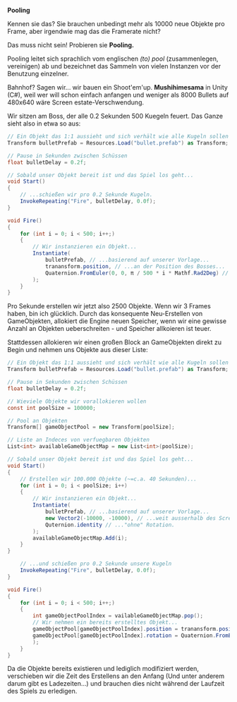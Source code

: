 **Pooling**

Kennen sie das? Sie brauchen unbedingt mehr als 10000 neue Objekte pro Frame, aber irgendwie mag das die Framerate nicht?

Das muss nicht sein! Probieren sie __Pooling.__

Pooling leitet sich sprachlich vom englischen _(to) pool_ (zusammenlegen, vereinigen) ab und bezeichnet das Sammeln von vielen Instanzen vor der Benutzung einzelner. 

Bahnhof? Sagen wir... wir bauen ein Shoot'em'up. __Mushihimesama__ in Unity (C#), weil wer will schon einfach anfangen und weniger als 8000 Bullets auf 480x640 wäre Screen estate-Verschwendung.

Wir sitzen am Boss, der alle 0.2 Sekunden 500 Kuegeln feuert. Das Ganze sieht also in etwa so aus:

```cs
// Ein Objekt das 1:1 aussieht und sich verhält wie alle Kugeln sollen
Transform bulletPrefab = Resources.Load("bullet.prefab") as Transform;

// Pause in Sekunden zwischen Schüssen
float bulletDelay = 0.2f;

// Sobald unser Objekt bereit ist und das Spiel los geht...
void Start()
{
    // ...schießen wir pro 0.2 Sekunde Kugeln.
    InvokeRepeating("Fire", bulletDelay, 0.0f);
}

void Fire()
{
    for (int i = 0; i < 500; i++;)
    ‎{
    ‎    // Wir instanzieren ein Objekt...
    ‎    Instantiate(
    ‎        bulletPrefab, // ...basierend auf unserer Vorlage...
    ‎        tranansform.position, // ...an der Position des Bosses...
            Quaternion.FromEuler(0, 0, π / 500 * i * Mathf.Rad2Deg) // ...im Uhrzeigersinn verteilt gedreht.
        );
    ‎}
}
```

Pro Sekunde erstellen wir jetzt also 2500 Objekte. Wenn wir 3 Frames haben, bin ich glücklich. Durch das konsequente Neu-Erstellen von GameObjekten, allokiert die Engine neuen Speicher, wenn wir eine gewisse Anzahl an Objekten ueberschreiten - und Speicher allkoieren ist teuer.

Stattdessen allokieren wir einen großen Block an GameObjekten direkt zu Begin und nehmen uns Objekte aus dieser Liste:
```cs
// Ein Objekt das 1:1 aussieht und sich verhält wie alle Kugeln sollen
Transform bulletPrefab = Resources.Load("bullet.prefab") as Transform;

// Pause in Sekunden zwischen Schüssen
float bulletDelay = 0.2f;

// Wieviele Objekte wir vorallokieren wollen
const int poolSize = 100000;

// Pool an Objekten
Transform[] gameObjectPool = new Transform[poolSize];

// Liste an Indeces von verfuegbaren Objekten
List<int> availableGameObjectMap = new List<int>(poolSize);

// Sobald unser Objekt bereit ist und das Spiel los geht...
void Start()
{
    // Erstellen wir 100.000 Objekte (~=c.a. 40 Sekunden)...
    for (int i = 0; i < poolSize; i++)
    {
    ‎    // Wir instanzieren ein Objekt...
    ‎    Instantiate(
    ‎        bulletPrefab, // ...basierend auf unserer Vorlage...
    ‎        new Vector2(-10000, -10000), // ...weit ausserhalb des Screens...
            Quternion.identity // ..."ohne" Rotation.
        );
        availableGameObjectMap.Add(i);
    }
}

    // ...und schießen pro 0.2 Sekunde unsere Kugeln
    InvokeRepeating("Fire", bulletDelay, 0.0f);
}

void Fire()
{
    for (int i = 0; i < 500; i++;)
    ‎{
        int gameObjectPoolIndex = vailableGameObjectMap.pop();
    ‎    // Wir nehmen ein bereits erstelltes Objekt...
    ‎    gameObjectPool[gameObjectPoolIndex].position = tranansform.position; // ...an die Position des Bosses verschieben...
        gameObjectPool[gameObjectPoolIndex].rotation = Quaternion.FromEuler(0, 0, Mathf.PI / 500 * i * Mathf.Rad2Deg) // ...im Uhrzeigersinn verteilt gedreht..
        );
    ‎}
}
```
Da die Objekte bereits existieren und lediglich modifiziert werden, verschieben wir die Zeit des Erstellens an den Anfang (Und unter anderem darum gibt es Ladezeiten...) und brauchen dies nicht während der Laufzeit des Spiels zu erledigen.

